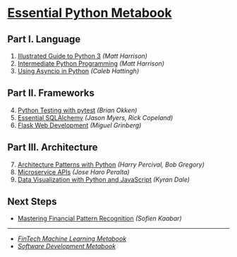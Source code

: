 # [Essential Python Metabook](https://mikelaud.github.io/ESSENTIAL_PYTHON_METABOOK)

## Part I. Language

1. [Illustrated Guide to Python 3](https://www.amazon.com/Illustrated-Guide-Python-Walkthrough-Illustrations/dp/1977921752) _(Matt Harrison)_ 
2. [Intermediate Python Programming](https://www.amazon.com/Treading-Python-2-Intermediate/dp/149055095X) _(Matt Harrison)_
3. [Using Asyncio in Python](https://www.amazon.com/Using-Asyncio-Python-Understanding-Asynchronous/dp/1492075337) _(Caleb Hattingh)_

## Part II. Frameworks

4. [Python Testing with pytest](https://www.amazon.com/Python-Testing-pytest-Effective-Scalable/dp/1680508601) _(Brian Okken)_
5. [Essential SQLAlchemy](https://www.amazon.com/Essential-SQLAlchemy-Mapping-Python-Databases/dp/149191646X) _(Jason Myers, Rick Copeland)_
6. [Flask Web Development](https://www.amazon.com/Flask-Web-Development-Developing-Applications/dp/1491991739) _(Miguel Grinberg)_

## Part III. Architecture

7. [Architecture Patterns with Python](https://www.amazon.com/Architecture-Patterns-Python-Domain-Driven-Microservices/dp/1492052205) _(Harry Percival, Bob Gregory)_
8. [Microservice APIs](https://www.amazon.com/Microservice-APIs-Jose-Haro-Peralta/dp/1617298417) _(Jose Haro Peralta)_
9. [Data Visualization with Python and JavaScript](https://www.amazon.com/Data-Visualization-Python-JavaScript-Transform/dp/1098111877) _(Kyran Dale)_

## Next Steps

* [Mastering Financial Pattern Recognition](https://www.amazon.com/Mastering-Financial-Pattern-Recognition-Back-Testing/dp/1098120477) _(Sofien Kaabar)_

---

* [_FinTech Machine Learning Metabook_](https://mikelaud.github.io)
* [_Software Development Metabook_](SOFTWARE_DEVELOPMENT_METABOOK.md)
